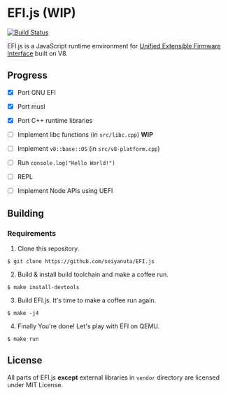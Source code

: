 EFI.js (WIP)
=============
[![Build Status](https://travis-ci.org/seiyanuta/v8-uefi-test.svg?branch=master)](https://travis-ci.org/seiyanuta/EFI.js)

EFI.js is a JavaScript runtime environment for [Unified Extensible Firmware Interface](http://www.uefi.org/) built on V8.

Progress
--------

- [x] Port GNU EFI
- [x] Port musl
- [x] Port C++ runtime libraries
- [ ] Implement libc functions (in `src/libc.cpp`) **WIP**
- [ ] Implement `v8::base::OS` (in `src/v8-platform.cpp`)
- [ ] Run `console.log("Hello World!")`
- [ ] REPL
- [ ] Implement Node APIs using UEFI


Building
--------

### Requirements

1. Clone this repository.
```
$ git clone https://github.com/seiyanuta/EFI.js
```

2. Build & install build toolchain and make a coffee run.
```
$ make install-devtools
```

3. Build EFI.js. It's time to make a coffee run again.
```
$ make -j4
```

4. Finally You're done! Let's play with EFI on QEMU.
```
$ make run
```

License
-------
All parts of EFI.js **except** external libraries in `vendor` directory are licensed under MIT License.
